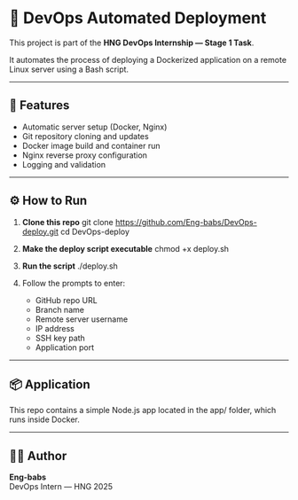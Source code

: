 # 🚀 DevOps Automated Deployment

This project is part of the **HNG DevOps Internship — Stage 1 Task**.

It automates the process of deploying a Dockerized application on a remote Linux server using a Bash script.

---

## 🧰 Features
- Automatic server setup (Docker, Nginx)
- Git repository cloning and updates
- Docker image build and container run
- Nginx reverse proxy configuration
- Logging and validation

---

## ⚙️ How to Run

1. **Clone this repo**
   git clone https://github.com/Eng-babs/DevOps-deploy.git
   cd DevOps-deploy

2. **Make the deploy script executable**
   chmod +x deploy.sh

3. **Run the script**
   ./deploy.sh

4. Follow the prompts to enter:
   - GitHub repo URL
   - Branch name
   - Remote server username
   - IP address
   - SSH key path
   - Application port

---

## 📦 Application
This repo contains a simple Node.js app located in the app/ folder, which runs inside Docker.

---

## 👨‍💻 Author
**Eng-babs**  
DevOps Intern — HNG 2025

